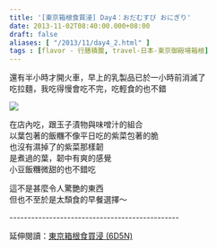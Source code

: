 ```yaml
---
title: '[東京箱根食買浸] Day4：おだむすび おにぎり'
date: 2013-11-02T08:40:00.000+08:00
draft: false
aliases: [ "/2013/11/day4_2.html" ]
tags : [flavor - 行膳積腹, travel-日本-東京御殿場箱根]
---
```


還有半小時才開火車，早上的乳製品已於一小時前消滅了  
吃拉麵，我吃得慢會吃不完，吃輕食的也不錯  

![](/images/tokyo4b.jpg)

在店內吃，跟玉子漬物與味噌汁的組合  
以葉包著的飯糰不像平日吃的紫菜包著的脆  
也沒有濕掉了的紫菜那樣韌  
是煮過的葉，韌中有爽的感覺  
小豆飯糰微甜的也不錯吃  
  
這不是甚麼令人驚艷的東西  
但也不至於是太頹食的早餐選擇～  
  
\-----------------------------------------------  
  
延伸閱讀：[東京箱根食買浸 (6D5N)](https://hidie.net/tokyo6d5n/)
